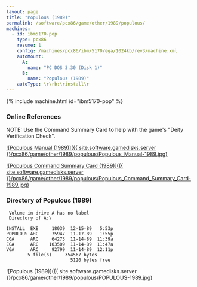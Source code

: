 ```yaml
---
layout: page
title: "Populous (1989)"
permalink: /software/pcx86/game/other/1989/populous/
machines:
  - id: ibm5170-pop
    type: pcx86
    resume: 1
    config: /machines/pcx86/ibm/5170/ega/1024kb/rev3/machine.xml
    autoMount:
      A:
        name: "PC DOS 3.30 (Disk 1)"
      B:
        name: "Populous (1989)"
    autoType: \r\rb:\rinstall\r
---
```


{% include machine.html id="ibm5170-pop" %}

### Online References

NOTE: Use the Command Summary Card to help with the game's "Deity Verification Check".

[![Populous Manual (1989)]({{ site.software.gamedisks.server }}/pcx86/game/other/1989/populous/Populous_Manual-1989.jpg)](https://archive.org/details/populous-manual)

[![Populous Command Summary Card (1989)]({{ site.software.gamedisks.server }}/pcx86/game/other/1989/populous/Populous_Command_Summary_Card-1989.jpg)](https://archive.org/details/popccskuifdhg)

### Directory of Populous (1989)

     Volume in drive A has no label
     Directory of A:\

    INSTALL  EXE     18039  12-15-89   5:53p
    POPULOUS ARC     75947  11-17-89   1:55p
    CGA      ARC     64273  11-14-89  11:39a
    EGA      ARC    103509  11-14-89  11:47a
    VGA      ARC     92799  11-14-89  12:11p
            5 file(s)     354567 bytes
                            5120 bytes free

![Populous (1989)]({{ site.software.gamedisks.server }}/pcx86/game/other/1989/populous/POPULOUS-1989.jpg)
